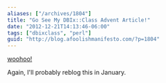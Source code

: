 ```yaml
---
aliases: ["/archives/1804"]
title: "Go See My DBIx::Class Advent Article!"
date: "2012-12-21T14:13:46-06:00"
tags: ["dbixclass", "perl"]
guid: "http://blog.afoolishmanifesto.com/?p=1804"
---
```

[woohoo!](http://www.perladvent.org/2012/2012-12-21.html)

Again, I'll probably reblog this in January.
